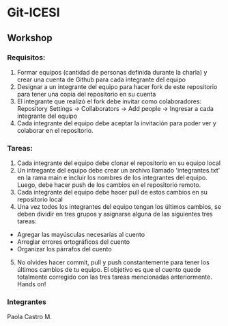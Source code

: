 # Git-ICESI

## Workshop

### Requisitos:

1. Formar equipos (cantidad de personas definida durante la charla) y crear una cuenta de Github para cada integrante del equipo
2. Designar a un integrante del equipo para hacer fork de este repositorio para tener una copia del repositorio en su cuenta
3. El integrante que realizó el fork debe invitar como colaboradores: Repository Settings -> Collaborators -> Add people -> Ingresar a cada integrante del equipo
4. Cada integrante del equipo debe aceptar la invitación para poder ver y colaborar en el repositorio.

### Tareas:

1. Cada integrante del equipo debe clonar el repositorio en su equipo local
2. Un intregante del equipo debe crear un archivo llamado 'integrantes.txt' en la rama main e incluir los nombres de los integrantes del equipo. Luego, debe hacer push de los cambios en el repositorio remoto.
3. Cada integrante del equipo debe hacer pull de estos cambios en su repositorio local
4. Una vez todos los integrantes del equipo tengan los últimos cambios, se deben dividir en tres grupos y asignarse alguna de las siguientes tres tareas:
  - Agregar las mayúsculas necesarias al cuento
  - Arreglar errores ortográficos del cuento
  - Organizar los párrafos del cuento
 5. No olvides hacer commit, pull y push constantemente para tener los últimos cambios de tu equipo. El objetivo es que el cuento quede totalmente corregido con las tres tareas mencionadas anteriormente. Hands on!

### Integrantes

Paola Castro M.

